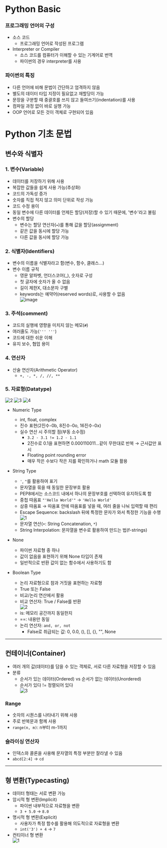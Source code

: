 # Python Basic
### 프로그래밍 언어의 구성
- 소스 코드
  - 프로그래밍 언어로 작성된 프로그램
- Interpreter or Compiler
  - 소스 코드를 컴퓨터가 이해할 수 있는 기계어로 번역
  - 파이썬의 경우 interpreter를 사용

### 파이썬의 특징
- 다른 언어에 비해 문법이 간단하고 엄격하지 않음
- 별도의 데이터 타입 지정이 필요없고 재할당이 가능
- 문장을 구분할 때 중괄호를 쓰지 않고 들여쓰기(indentation)를 사용
- 컴파일 과정 없이 바로 실행 가능
- OOP 언어로 모든 것이 객체로 구현되어 있음

# Python 기초 문법
## 변수와 식별자
### 1. 변수(Variable)
- 데이터를 저장하기 위해 사용
- 복잡한 값들을 쉽게 사용 가능(추상화)
 - 코드의 가독성 증가
 - 숫자를 직접 적지 않고 의미 단위로 작성 가능
 - 코드 수정 용이
- 동일 변수에 다른 데이터를 언제든 할당(저장)할 수 있기 때문에, '변수'라고 불림
- 변수의 할당
  - 변수는 할당 연산자(`=`)를 통해 값을 할당(assignment)
  - 같은 값을 동시에 할당 가능
  - 다른 값을 동시에 할당 가능

### 2. 식별자(Identifiers)
- 변수의 이름을 식별자라고 함(변수, 함수, 클래스...)
- 변수 이름 규칙
  - 영문 알파벳, 언더스코어(_), 숫자로 구성
  - 첫 글자에 숫자가 올 수 없음
  - 길이 제한X, 대소문자 구별
  - keywords는 예약어(reserved words)로, 사용할 수 없음  
![image](https://user-images.githubusercontent.com/108309396/217980714-fe8e2f1a-2919-4b38-b3ce-33d5fe7e2c3a.png)

### 3. 주석(comment)
- 코드의 실행에 영향을 미치지 않는 메모(`#`)
- 여러줄도 가능(`''' '''`)
- 코드에 대한 쉬운 이해
- 유지 보수, 협업 용이

### 4. 연산자
- 산술 연산자(Arithmetic Operator)
  - `+, -, *, /, //, **`

### 5. 자료형(Datatype)  
![2](https://user-images.githubusercontent.com/108309396/217981294-fa97f315-1f5a-496c-b51c-02cb4dcb565c.png)
![3](https://user-images.githubusercontent.com/108309396/217981291-e514ce38-a8e0-45ad-baec-f7e6bb766c80.png)
![4](https://user-images.githubusercontent.com/108309396/217981287-7c6675ba-283a-40b7-9bd4-8ab744149a9d.png)
- Numeric Type
  - int, float, complex
  - 진수 표현(2진수-0b, 8진수-0o, 16진수-0x)
  - 실수 연산 시 주의할 점(부동 소수점)
    - `3.2 - 3.1 != 1.2 - 1.1`
    - 2진수로 0.1을 표현하면 0.000110011...같이 무한대로 반복 &rarr; 근사값만 표시
    - Floating point rounding error
    - 매우 작은 수보다 작은 지를 확인하거나 math 모듈 활용

- String Type
  - `'`, `"`를 활용하여 표기
  - 문자열을 묶을 때 동일한 문장부호 활용
  - PEP8에서는 소스코드 내에서 하나의 문장부호를 선택하여 유지하도록 함
  - 중첩 따옴표 `"'Hello World'"`  &rarr; `'Hello World'`
  - 삼중 따옴표 &rarr; 따옴표 안에 따옴표를 넣을 때, 여러 줄을 나눠 입력할 때 편리
  - Escape Sequence: backslash 뒤에 특정한 문자가 와서 특정한 기능을 수행  
![1](https://user-images.githubusercontent.com/108309396/217982180-52c70d46-e01c-43a2-87c1-633eab509f16.png)
  - 문자열 연산(`+`: String Concatenation, `*`)
  - String Interpolation: 문자열을 변수로 활용하여 만드는 법(f-strings)
- None
  - 파이썬 자료형 중 하나
  - 값이 없음을 표현하기 위해 None 타입이 존재
  - 일반적으로 반환 값이 없는 함수에서 사용하기도 함

- Boolean Type
  - 논리 자료형으로 참과 거짓을 표현하는 자료형
  - True 또는 False
  - 비교/논리 연산에서 활용
  - 비교 연산자: True / False를 반환  
![2](https://user-images.githubusercontent.com/108309396/217982853-dae9e963-4619-463a-ba80-3da42a87dc9a.png)
  - is: 메모리 공간까지 동일한지
  - ==: 내용만 동일
  - 논리 연산자: `and, or, not`
    - False로 취급되는 값: 0, 0.0, (), [], {}, "", None

---
## 컨테이너(Container)
- 여러 개의 값(데이터)를 담을 수 있는 객체로, 서로 다른 자료형을 저장할 수 있음
- 분류
  - 순서가 있는 데이터(Ordered) vs 순서가 없는 데이터(Unordered)
  - 순서가 있다 != 정렬되어 있다  
![3](https://user-images.githubusercontent.com/108309396/217983997-ae3072da-8608-4a92-b3f4-8c52f66c9da1.png)

### Range
- 숫자의 시퀀스를 나타내기 위해 사용
- 주로 반복문과 함께 사용
- `range(n, m)`: n부터 m-1까지

### 슬라이싱 연산자
- 인덱스와 콜론을 사용해 문자열의 특정 부분만 잘라낼 수 있음
- `abcd[2:4]` &rarr; `cd`

---
## 형 변환(Typecasting)
- 데이터 형태는 서로 변환 가능
- 암시적 형 변환(Implicit)
  - 파이썬 내부적으로 자료형을 변환
  - `3 + 5.0` &rarr; `8.0`
- 명시적 형 변환(Explicit)
  - 사용자가 특정 함수를 활용해 의도적으로 자료형을 변환
  - `int('3') + 4` &rarr; `7`
- 컨티이너 형 변환  
![1](https://user-images.githubusercontent.com/108309396/217984851-554f3552-7f7a-4b48-ae99-185c5b4675fa.png)
